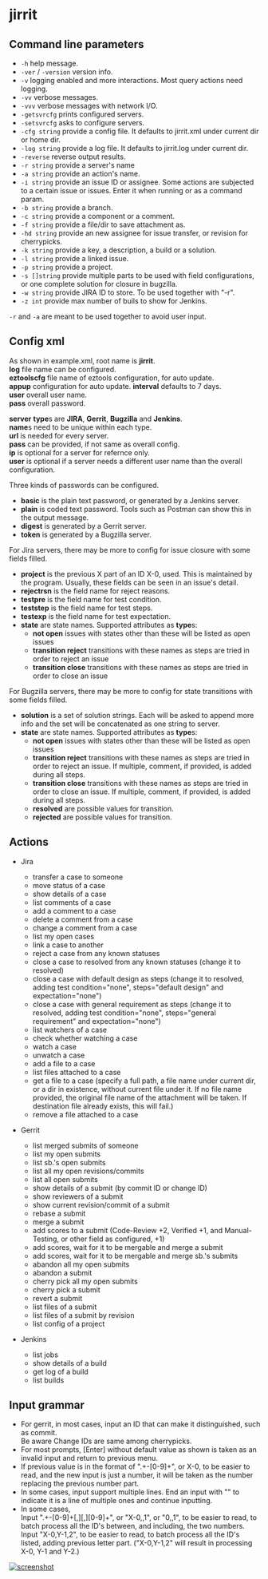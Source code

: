 # jirrit

## Command line parameters

 - `-h` help message.
 - `-ver` / `-version` version info.
 - `-v` logging enabled and more interactions. Most query actions need logging.
 - `-vv` verbose messages.
 - `-vvv` verbose messages with network I/O.
 - `-getsvrcfg` prints configured servers.
 - `-setsvrcfg` asks to configure servers.
 - `-cfg string` provide a config file. It defaults to jirrit.xml under current dir or home dir.
 - `-log string` provide a log file. It defaults to jirrit.log under current dir.
 - `-reverse` reverse output results.
 - `-r string` provide a server's name
 - `-a string` provide an action's name.
 - `-i string` provide an issue ID or assignee. Some actions are subjected to a certain issue or issues. Enter it when running or as a command param.
 - `-b string` provide a branch.
 - `-c string` provide a component or a comment.
 - `-f string` provide a file/dir to save attachment as.
 - `-hd string` provide an new assignee for issue transfer, or revision for cherrypicks.
 - `-k string` provide a key, a description, a build or a solution.
 - `-l string` provide a linked issue.
 - `-p string` provide a project.
 - `-s []string` provide multiple parts to be used with field configurations, or one complete solution for closure in bugzilla.
 - `-w string` provide JIRA ID to store. To be used together with "-r".
 - `-z int` provide max number of buils to show for Jenkins.

`-r` and `-a` are meant to be used together to avoid user input.

## Config xml

  As shown in example.xml, root name is **jirrit**.<BR>
  **log** file name can be configured.<BR>
  **eztoolscfg** file name of eztools configuration, for auto update.<BR>
  **appup** configuration for auto update. **interval** defaults to 7 days.<BR>
  **user** overall user name.<BR>
  **pass** overall password.<BR>

  **server** **type**s are **JIRA**, **Gerrit**, **Bugzilla** and **Jenkins**.<BR>
  **name**s need to be unique within each type.<BR>
  **url** is needed for every server.<BR>
  **pass** can be provided, if not same as overall config.<BR>
  **ip** is optional for a server for refernce only.<BR>
  **user** is optional if a server needs a different user name than the overall configuration.<BR>

  Three kinds of passwords can be configured.
  - **basic** is the plain text password, or generated by a Jenkins server.
  - **plain** is coded text password. Tools such as Postman can show this in the output message.
  - **digest** is generated by a Gerrit server.
  - **token** is generated by a Bugzilla server.

  For Jira servers, there may be more to config for issue closure with some fields filled.<BR>
  - **project** is the previous X part of an ID X-0, used. This is maintained by the program.
Usually, these fields can be seen in an issue's detail.
  - **rejectrsn** is the field name for reject reasons.
  - **testpre** is the field name for test condition.
  - **teststep** is the field name for test steps.
  - **testexp** is the field name for test expectation.
  - **state** are state names. Supported attributes as **type**s:
    - **not open** issues with states other than these will be listed as open issues
    - **transition reject** transitions with these names as steps are tried in order to reject an issue
    - **transition close** transitions with these names as steps are tried in order to close an issue

  For Bugzilla servers, there may be more to config for state transitions with some fields filled.<BR>
  - **solution** is a set of solution strings. Each will be asked to append more info and the set will be concatenated as one string to server.
  - **state** are state names. Supported attributes as **type**s:
    - **not open** issues with states other than these will be listed as open issues
    - **transition reject** transitions with these names as steps are tried in order to reject an issue. If multiple, comment, if provided, is added during all steps.
    - **transition close** transitions with these names as steps are tried in order to close an issue. If multiple, comment, if provided, is added during all steps. 
    - **resolved** are possible values for transition.
    - **rejected** are possible values for transition.

## Actions

- Jira
  - transfer a case to someone
  - move status of a case
  - show details of a case
  - list comments of a case
  - add a comment to a case
  - delete a comment from a case
  - change a comment from a case
  - list my open cases
  - link a case to another
  - reject a case from any known statuses
  - close a case to resolved from any known statuses (change it to resolved)
  - close a case with default design as steps (change it to resolved, adding test condition="none", steps="default design" and expectation="none")
  - close a case with general requirement as steps (change it to resolved, adding test condition="none", steps="general requirement" and expectation="none")
  - list watchers of a case
  - check whether watching a case
  - watch a case
  - unwatch a case
  - add a file to a case
  - list files attached to a case
  - get a file to a case (specify a full path, a file name under current dir, or a dir in existence, without current file under it. If no file name provided, the original file name of the attachment will be taken. If destination file already exists, this will fail.)
  - remove a file attached to a case

- Gerrit
  - list merged submits of someone
  - list my open submits
  - list sb.'s open submits
  - list all my open revisions/commits
  - list all open submits
  - show details of a submit (by commit ID or change ID)
  - show reviewers of a submit
  - show current revision/commit of a submit
  - rebase a submit
  - merge a submit
  - add scores to a submit (Code-Review +2, Verified +1, and Manual-Testing, or other field as configured, +1)
  - add scores, wait for it to be mergable and merge a submit
  - add scores, wait for it to be mergable and merge sb.'s submits
  - abandon all my open submits
  - abandon a submit
  - cherry pick all my open submits
  - cherry pick a submit
  - revert a submit
  - list files of a submit
  - list files of a submit by revision
  - list config of a project

- Jenkins
  - list jobs
  - show details of a build
  - get log of a build
  - list builds

## Input grammar

 - For gerrit, in most cases, input an ID that can make it distinguished, such as commit.<BR>
Be aware Change IDs are same among cherrypicks.
 - For most prompts, [Enter] without default value as shown is taken as an invalid input and return to previous menu.
 - If previous value is in the format of ".+\-[0-9]+", or X-0, to be easier to read, and the new input is just a number, it will be taken as the number replacing the previous number part.
 - In some cases, input support multiple lines. End an input with "\" to indicate it is a line of multiple ones and continue inputting.
 - In some cases,<BR>
Input ".+\-[0-9]+[,][,][0-9]+", or "X-0,,1", or "0,,1", to be easier to read, to batch process all the ID's between, and including, the two numbers.<BR>
Input "X-0,Y-1,2", to be easier to read, to batch process all the ID's listed, adding previous letter part. ("X-0,Y-1,2" will result in processing X-0, Y-1 and Y-2.)

[![screenshot](https://ezproject.sourceforge.io/sc_jirrit.png)](https://ezproject.sourceforge.io/sc_jirrit.png)